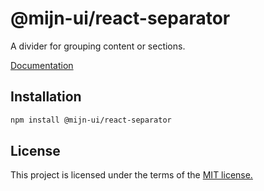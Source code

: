 # @mijn-ui/react-separator

A divider for grouping content or sections.

[Documentation](https://mijn-ui.vercel.app/react/docs/components/separator)

## Installation

```sh
npm install @mijn-ui/react-separator
```

## License

This project is licensed under the terms of the [MIT license.](https://github.com/mijn-ui/mijn-ui-react/blob/main/LICENSE)
